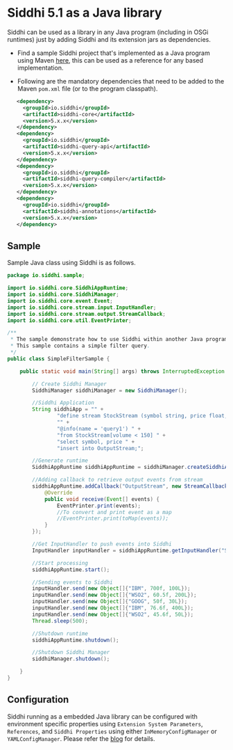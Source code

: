 # Siddhi 5.1 as a Java library

Siddhi can be used as a library in any Java program (including in OSGi runtimes) just by adding Siddhi and its extension jars as dependencies.

* Find a sample Siddhi project that's implemented as a Java program using Maven [here](https://github.com/suhothayan/siddhi-sample), this can be used as a reference for any based implementation.

* Following are the mandatory dependencies that need to be added to the Maven `pom.xml` file (or to the program classpath).

```xml
   <dependency>
     <groupId>io.siddhi</groupId>
     <artifactId>siddhi-core</artifactId>
     <version>5.x.x</version>
   </dependency>
   <dependency>
     <groupId>io.siddhi</groupId>
     <artifactId>siddhi-query-api</artifactId>
     <version>5.x.x</version>
   </dependency>
   <dependency>
     <groupId>io.siddhi</groupId>
     <artifactId>siddhi-query-compiler</artifactId>
     <version>5.x.x</version>
   </dependency>
   <dependency>
     <groupId>io.siddhi</groupId>
     <artifactId>siddhi-annotations</artifactId>
     <version>5.x.x</version>
   </dependency>   
```

## Sample

Sample Java class using Siddhi is as follows.

```java
package io.siddhi.sample;

import io.siddhi.core.SiddhiAppRuntime;
import io.siddhi.core.SiddhiManager;
import io.siddhi.core.event.Event;
import io.siddhi.core.stream.input.InputHandler;
import io.siddhi.core.stream.output.StreamCallback;
import io.siddhi.core.util.EventPrinter;

/**
 * The sample demonstrate how to use Siddhi within another Java program.
 * This sample contains a simple filter query.
 */
public class SimpleFilterSample {

    public static void main(String[] args) throws InterruptedException {

        // Create Siddhi Manager
        SiddhiManager siddhiManager = new SiddhiManager();

        //Siddhi Application
        String siddhiApp = "" +
                "define stream StockStream (symbol string, price float, volume long); " +
                "" +
                "@info(name = 'query1') " +
                "from StockStream[volume < 150] " +
                "select symbol, price " +
                "insert into OutputStream;";

        //Generate runtime
        SiddhiAppRuntime siddhiAppRuntime = siddhiManager.createSiddhiAppRuntime(siddhiApp);

        //Adding callback to retrieve output events from stream
        siddhiAppRuntime.addCallback("OutputStream", new StreamCallback() {
            @Override
            public void receive(Event[] events) {
                EventPrinter.print(events);
                //To convert and print event as a map
                //EventPrinter.print(toMap(events));
            }
        });

        //Get InputHandler to push events into Siddhi
        InputHandler inputHandler = siddhiAppRuntime.getInputHandler("StockStream");

        //Start processing
        siddhiAppRuntime.start();

        //Sending events to Siddhi
        inputHandler.send(new Object[]{"IBM", 700f, 100L});
        inputHandler.send(new Object[]{"WSO2", 60.5f, 200L});
        inputHandler.send(new Object[]{"GOOG", 50f, 30L});
        inputHandler.send(new Object[]{"IBM", 76.6f, 400L});
        inputHandler.send(new Object[]{"WSO2", 45.6f, 50L});
        Thread.sleep(500);

        //Shutdown runtime
        siddhiAppRuntime.shutdown();

        //Shutdown Siddhi Manager
        siddhiManager.shutdown();

    }
}
```

## Configuration

Siddhi running as a embedded Java library can be configured with environment specific properties using `Extension System Parameters`, `References`, and `Siddhi Properties` using either `InMemoryConfigManager` or `YAMLConfigManager`. Please refer the [blog](https://medium.com/siddhi-io/introducing-siddhi-yaml-config-manager-5499625a99e) for details.

